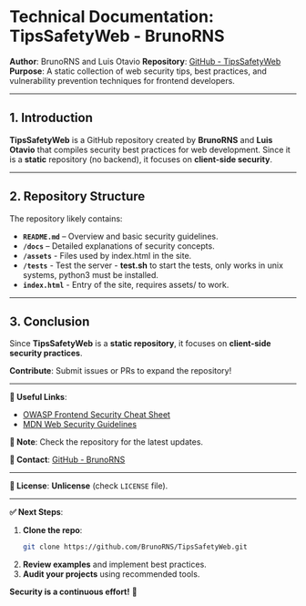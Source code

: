 # **Technical Documentation: TipsSafetyWeb - BrunoRNS**  

**Author**: BrunoRNS and Luis Otavio
**Repository**: [GitHub - TipsSafetyWeb](https://github.com/BrunoRNS/TipsSafetyWeb)  
**Purpose**: A static collection of web security tips, best practices, and vulnerability prevention techniques for frontend developers.  

---

## **1. Introduction**  
**TipsSafetyWeb** is a GitHub repository created by **BrunoRNS** and **Luis Otavio** that compiles security best practices for web development. Since it is a **static** repository (no backend), it focuses on **client-side security**.

---

## **2. Repository Structure**  
The repository likely contains:  

- **`README.md`** – Overview and basic security guidelines.  
- **`/docs`** – Detailed explanations of security concepts.
- **`/assets`** - Files used by index.html in the site.
- **`/tests`** - Test the server - **test.sh** to start the tests, only works in unix systems, python3 must be installed.
- **`index.html`** - Entry of the site, requires assets/ to work.

---

## **3. Conclusion**  
Since **TipsSafetyWeb** is a **static repository**, it focuses on **client-side security practices**.

**Contribute**: Submit issues or PRs to expand the repository!

---

**🔗 Useful Links**:  
- [OWASP Frontend Security Cheat Sheet](https://cheatsheetseries.owasp.org/cheatsheets/Frontend_Security_Cheat_Sheet.html)  
- [MDN Web Security Guidelines](https://developer.mozilla.org/en-US/docs/Web/Security)  

**📌 Note**: Check the repository for the latest updates.  

**📧 Contact**: [GitHub - BrunoRNS](https://github.com/BrunoRNS)  

--- 

**📄 License**: **Unlicense** (check `LICENSE` file).  

---

**✅ Next Steps**:  
1. **Clone the repo**:  
   ```bash
   git clone https://github.com/BrunoRNS/TipsSafetyWeb.git
   ```  
2. **Review examples** and implement best practices.  
3. **Audit your projects** using recommended tools.  

**Security is a continuous effort!** 🔐